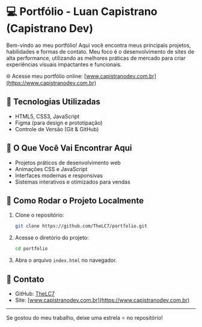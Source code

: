 # 💻 Portfólio - Luan Capistrano (Capistrano Dev)

Bem-vindo ao meu portfólio! Aqui você encontra meus principais projetos, habilidades e formas de contato. Meu foco é o desenvolvimento de sites de alta performance, utilizando as melhores práticas de mercado para criar experiências visuais impactantes e funcionais.

🌐 Acesse meu portfólio online: [www.capistranodev.com.br](https://www.capistranodev.com.br)

## 🚀 Tecnologias Utilizadas
- HTML5, CSS3, JavaScript
- Figma (para design e prototipação)
- Controle de Versão (Git & GitHub)

## 🎯 O Que Você Vai Encontrar Aqui
- Projetos práticos de desenvolvimento web
- Animações CSS e JavaScript
- Interfaces modernas e responsivas
- Sistemas interativos e otimizados para vendas

## 📌 Como Rodar o Projeto Localmente
1. Clone o repositório:
   ```bash
   git clone https://github.com/TheLC7/portfolio.git
   ```
2. Acesse o diretório do projeto:
   ```bash
   cd portfolio
   ```
3. Abra o arquivo `index.html` no navegador.

## 📩 Contato
- GitHub: [TheLC7](https://github.com/TheLC7)
- Site: [www.capistranodev.com.br](https://www.capistranodev.com.br)
  
---

Se gostou do meu trabalho, deixe uma estrela ⭐ no repositório!

